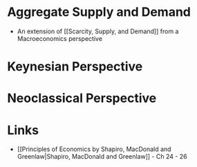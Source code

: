 # Aggregate Supply and Demand 
* An extension of [[Scarcity, Supply, and Demand]] from a Macroeconomics perspective 

# Keynesian Perspective 
# Neoclassical Perspective 

# Links 
* [[Principles of Economics by Shapiro, MacDonald and Greenlaw|Shapiro, MacDonald and Greenlaw]] - Ch 24 - 26